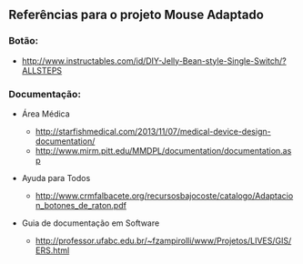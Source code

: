 ## Referências para o projeto Mouse Adaptado

### Botão:
* http://www.instructables.com/id/DIY-Jelly-Bean-style-Single-Switch/?ALLSTEPS

### Documentação:
* Área Médica
  * http://starfishmedical.com/2013/11/07/medical-device-design-documentation/
  * http://www.mirm.pitt.edu/MMDPL/documentation/documentation.asp
  
* Ayuda para Todos
  * http://www.crmfalbacete.org/recursosbajocoste/catalogo/Adaptacion_botones_de_raton.pdf
  
* Guia de documentação em Software
  * http://professor.ufabc.edu.br/~fzampirolli/www/Projetos/LIVES/GIS/ERS.html
